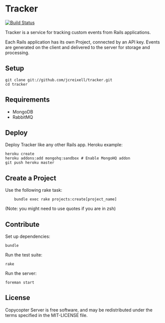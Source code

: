 Tracker
=======

[![Build Status](https://secure.travis-ci.org/jcreixell/tracker.png)](http://travis-ci.org/jcreixell/tracker)

Tracker is a service for tracking custom events from Rails applications.

Each Rails application has its own Project, connected by an API key.
Events are generated on the client and delivered to the server for storage and processing. 

Setup
-----

    git clone git://github.com/jcreixell/tracker.git
    cd tracker

Requirements
------------

* MongoDB
* RabbitMQ

Deploy
------

Deploy Tracker like any other Rails app. Heroku example:

    heroku create
    heroku addons:add mongohq:sandbox # Enable MongoHQ addon
    git push heroku master


Create a Project
----------------

Use the following rake task:

		bundle exec rake projects:create[project_name]

(Note: you might need to use quotes if you are in zsh)


Contribute
----------

Set up dependencies:

    bundle

Run the test suite:

    rake

Run the server:

    foreman start


License
-------

Copycopter Server is free software, and may be redistributed under the terms
specified in the MIT-LICENSE file.
